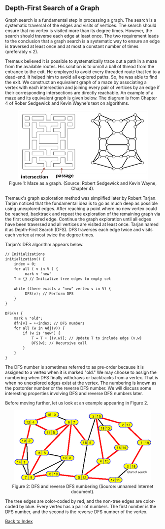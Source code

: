 ## Depth-First Search of a Graph

Graph search is a fundamental step in processing a graph. The search is a systematic traversal of the
edges and visits of vertices. The search should ensure that no vertex is visited more than its
degree times. However, the search should traverse each edge at least once. The two
requirement leads to the conclusion that a graph search is a systematic way to ensure an edge is 
traversed at least once and at most a constant number of times (preferably &le; 2). 

Tremaux believed it is possible to systematically trace out a path in a maze from the 
available routes. His solution is to unroll a ball of thread from the entrance to the exit. He employed 
to avoid every threaded route that led to a dead-end. It helped him to avoid
all explored paths. So, he was able to find the exit. We construct an equivalent graph of a 
maze by associating a vertex with each intersection and joining every pair of vertices by an edge
if their corresponding intersections are directly reachable. An example of a maze and its 
equivalent graph is given below. The diagram is from Chapter 4 of Rober Sedgewick and 
Kevin Wayne's text on algorithms. 
<p style="text-align:center">
    <img src="../images/tremaux.png"><br>
    Figure 1: Maze as a graph. (Source: Robert Sedgewick and Kevin Wayne, Chapter 4).
</p>

Tremaux's graph exploration method was simplified later by Robert Tarjan. Tarjan noticed that 
the fundamental idea is to go as much deep as possible using unexplored edges. After reaching a point
where no new vertex could be reached, backtrack and repeat the exploration of the remaining 
graph via the first unexplored edge. Continue the graph exploration until all edges have been
traversed and all vertices are visited at least once. Tarjan named it as Depth-First Search (DFS).
DFS traverses each edge twice and visits each vertex at most twice the degree times.

Tarjan's DFS algorithm appears below.

```
// Initializations
initialization() {
    index = 0;
    for all ( v in V ) {
         mark v "new"
    T = {} // Initialize tree edges to empty set
    
    while (there exists a "new" vertex v in V) {
         DFS(v); // Perform DFS
    }
}

DFS(v) {
    mark v "old";
    dfn[v] = ++index; // DFS numbers
    for all (w in Adj(v)) {
        if (w is "new") {
            T = T + {(v,w)}; // Update T to include edge (v,w)
            DFS(w); // Recursive call
        }
    }
}

```
The DFS number is sometimes referred to as pre-order because it is assigned to a vertex 
when it is marked "old." We may choose to assign the numbering when DFS finally withdraws or 
backtracks from a vertex. That is when no unexplored edges exist at the vertex. The numbering
is known as the postorder number or the reverse DFS number. We will discuss some interesting properties 
involving DFS and reverse DFS numbers later.

Before moving further, let us look at an example appearing in Figure 2.
<p style="text-align:center">
    <img src="../images/dfs_numbers.png"><br>
    Figure 2: DFS and reverse DFS numbering (Source: unnamed Internet document).
</p>
The tree edges are color-coded by red, and the non-tree edges are color-coded by blue. Every vertex
has a pair of numbers. The first number is the DFS number, and the second is the reverse DFS number of 
the vertex.

[Back to Index](../index.md)
